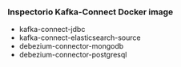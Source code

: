 ### Inspectorio Kafka-Connect Docker image

+ kafka-connect-jdbc
+ kafka-connect-elasticsearch-source
+ debezium-connector-mongodb
+ debezium-connector-postgresql

